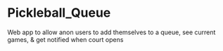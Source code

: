 # Pickleball_Queue
Web app to allow anon users to add themselves to a queue, see current games, &amp; get notified when court opens
